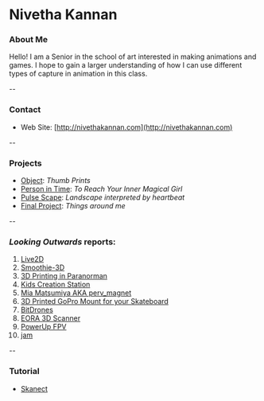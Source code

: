 # Nivetha Kannan

### About Me

Hello!  I am a Senior in the school of art interested in making animations and games. I hope to gain a larger understanding of how I can use different types of capture in animation in this class.

--
### Contact

* Web Site: [http://nivethakannan.com](http://nivethakannan.com)

-- 
### Projects

* [Object](project1.md): *Thumb Prints*
* [Person in Time](project2.md): *To Reach Your Inner Magical Girl*
* [Pulse Scape](project3.md): *Landscape interpreted by heartbeat*
* [Final Project](project4.md): *Things around me*

--
### *Looking Outwards* reports: 

1. [Live2D](looking-outwards-01.md)
2. [Smoothie-3D](looking-outwards-02.md) 
3. [3D Printing in Paranorman](looking-outwards-03.md)
4. [Kids Creation Station](looking-outwards-04.md)
5. [Mia Matsumiya AKA perv_magnet](looking-outwards-05.md)
1. [3D Printed GoPro Mount for your Skateboard](looking-outwards-06.md)
1. [BitDrones](looking-outwards-07.md)
1. [EORA 3D Scanner](looking-outwards-08.md)
1. [PowerUp FPV](looking-outwards-09.md)
1. [jam](looking-outwards-10.md)

--
### Tutorial

* [Skanect](tutorialSkanect.md)